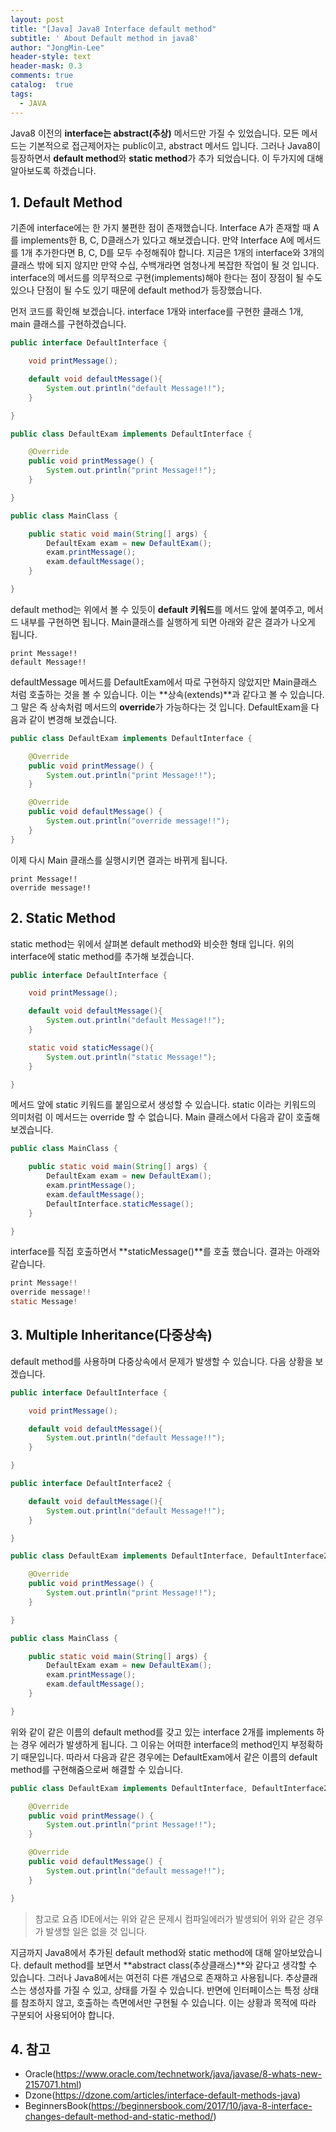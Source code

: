 ```yaml
---
layout: post
title: "[Java] Java8 Interface default method"
subtitle: ' About Default method in java8'
author: "JongMin-Lee"
header-style: text
header-mask: 0.3
comments: true
catalog:  true
tags:
  - JAVA
---
```


Java8 이전의 **interface는 abstract(추상)** 메서드만 가질 수 있었습니다. 모든 메서드는 기본적으로 접근제어자는 public이고, abstract 메서드 입니다. 그러나 Java8이 등장하면서 **default method**와 **static method**가 추가 되었습니다. 이 두가지에 대해 알아보도록 하겠습니다.



## 1. Default Method
기존에 interface에는 한 가지 불편한 점이 존재했습니다. Interface A가 존재할 때 A를 implements한 B, C, D클래스가 있다고 해보겠습니다. 만약 Interface A에 메서드를 1개 추가한다면 B, C, D를 모두 수정해줘야 합니다. 지금은 1개의 interface와 3개의 클래스 밖에 되지 않지만 만약 수십, 수백개라면 엄청나게 복잡한 작업이 될 것 입니다. interface의 메서드를 의무적으로 구현(implements)해야 한다는 점이 장점이 될 수도 있으나 단점이 될 수도 있기 때문에 default method가 등장했습니다. 

먼저 코드를 확인해 보겠습니다. interface 1개와 interface를 구현한 클래스 1개, main 클래스를 구현하겠습니다.

```java
public interface DefaultInterface {

    void printMessage();

    default void defaultMessage(){
        System.out.println("default Message!!");
    }

}

public class DefaultExam implements DefaultInterface {

    @Override
    public void printMessage() {
        System.out.println("print Message!!");
    }

}

public class MainClass {

    public static void main(String[] args) {
        DefaultExam exam = new DefaultExam();
        exam.printMessage();
        exam.defaultMessage();
    }

}
```
default method는 위에서 볼 수 있듯이 **default 키워드**를 메서드 앞에 붙여주고, 메서드 내부를 구현하면 됩니다. Main클래스를 실행하게 되면 아래와 같은 결과가 나오게 됩니다.
```text
print Message!!
default Message!!
```
defaultMessage 메서드를 DefaultExam에서 따로 구현하지 않았지만 Main클래스 처럼 호출하는 것을 볼 수 있습니다. 이는 **상속(extends)**과 같다고 볼 수 있습니다. 그 말은 즉 상속처럼 메서드의 **override**가 가능하다는 것 입니다. DefaultExam을 다음과 같이 변경해 보겠습니다.
```java
public class DefaultExam implements DefaultInterface {

    @Override
    public void printMessage() {
        System.out.println("print Message!!");
    }

    @Override
    public void defaultMessage() {
        System.out.println("override message!!");
    }
}
```
이제 다시 Main 클래스를 실행시키면 결과는 바뀌게 됩니다.
```text
print Message!!
override message!!
```



## 2. Static Method
static method는 위에서 살펴본 default method와 비슷한 형태 입니다. 위의 interface에 static method를 추가해 보겠습니다.
```java
public interface DefaultInterface {

    void printMessage();

    default void defaultMessage(){
        System.out.println("default Message!!");
    }

    static void staticMessage(){
        System.out.println("static Message!");
    }

}
```

메서드 앞에 static 키워드를 붙임으로서 생성할 수 있습니다. static 이라는 키워드의 의미처럼 이 메서드는 override 할 수 없습니다. Main 클래스에서 다음과 같이 호출해 보겠습니다.
```java
public class MainClass {

    public static void main(String[] args) {
        DefaultExam exam = new DefaultExam();
        exam.printMessage();
        exam.defaultMessage();
        DefaultInterface.staticMessage();
    }

}
```
interface를 직접 호출하면서 **staticMessage()**를 호출 했습니다. 결과는 아래와 같습니다.
```java
print Message!!
override message!!
static Message!
```



## 3. Multiple Inheritance(다중상속)
default method를 사용하며 다중상속에서 문제가 발생할 수 있습니다. 다음 상황을 보겠습니다.
```java
public interface DefaultInterface {

    void printMessage();

    default void defaultMessage(){
        System.out.println("default Message!!");
    }

}

public interface DefaultInterface2 {

    default void defaultMessage(){
        System.out.println("default Message!!");
    }

}

public class DefaultExam implements DefaultInterface, DefaultInterface2 {

    @Override
    public void printMessage() {
        System.out.println("print Message!!");
    }

}

public class MainClass {

    public static void main(String[] args) {
        DefaultExam exam = new DefaultExam();
        exam.printMessage();
        exam.defaultMessage();
    }

}
```
위와 같이 같은 이름의 default method를 갖고 있는 interface 2개를 implements 하는 경우 에러가 발생하게 됩니다. 그 이유는 어떠한 interface의 method인지 부정확하기 때문입니다. 따라서 다음과 같은 경우에는 DefaultExam에서 같은 이름의 default method를 구현해줌으로써 해결할 수 있습니다.
```java
public class DefaultExam implements DefaultInterface, DefaultInterface2 {

    @Override
    public void printMessage() {
        System.out.println("print Message!!");
    }

    @Override
    public void defaultMessage() {
        System.out.println("default message!!");
    }

}
```
> 참고로 요즘 IDE에서는 위와 같은 문제시 컴파일에러가 발생되어 위와 같은 경우가 발생할 일은 없을 것 입니다.


지금까지 Java8에서 추가된 default method와 static method에 대해 알아보았습니다. default method를 보면서 **abstract class(추상클래스)**와 같다고 생각할 수 있습니다. 그러나 Java8에서는 여전히 다른 개념으로 존재하고 사용됩니다. 추상클래스는 생성자를 가질 수 있고, 상태를 가질 수 있습니다. 반면에 인터페이스는 특정 상태를 참조하지 않고, 호출하는 측면에서만 구현될 수 있습니다. 이는 상황과 목적에 따라 구분되어 사용되어야 합니다.


## 4. 참고
- Oracle(https://www.oracle.com/technetwork/java/javase/8-whats-new-2157071.html)
- Dzone(https://dzone.com/articles/interface-default-methods-java)
- BeginnersBook(https://beginnersbook.com/2017/10/java-8-interface-changes-default-method-and-static-method/)